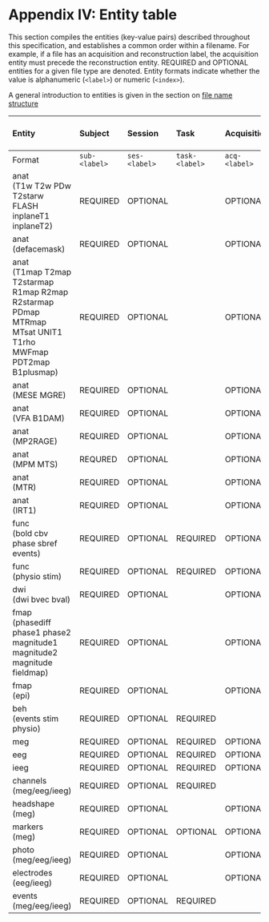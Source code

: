# Appendix IV: Entity table

This section compiles the entities (key-value pairs) described throughout this
specification, and establishes a common order within a filename. For example, if
a file has an acquisition and reconstruction label, the acquisition entity must
precede the reconstruction entity. REQUIRED and OPTIONAL entities for a given
file type are denoted. Entity formats indicate whether the value is alphanumeric
(`<label>`) or numeric (`<index>`).

A general introduction to entities is given in the section on
[file name structure](../02-common-principles.md#file-name-structure)

| Entity                                                                                         | Subject       | Session       | Task           | Acquisition   | Contrast Enhancing Agent | Reconstruction | Phase-Encoding Direction | Run           | Corresponding modality | Echo           | Recording           | Processed (on device) | Space           | Split           |
| :--------------------------------------------------------------------------------------------- | :------------ | :------------ | :------------- | :------------ | :----------------------- | :------------- | :----------------------- | :------------ | :--------------------- | :------------- | :------------------ | :-------------------- | :---------------| :-------------- |
| Format                                                                                         | `sub-<label>` | `ses-<label>` | `task-<label>` | `acq-<label>` | `ce-<label>`             | `rec-<label>`  | `dir-<label>`            | `run-<index>` | `mod-<label>`          | `echo-<index>` | `recording-<label>` | `proc-<label>`        | `space-<label>` | `split-<index>` |
| anat<br>(T1w T2w  PDw T2starw  FLASH inplaneT1  inplaneT2)                                                    | REQUIRED      | OPTIONAL      |                | OPTIONAL      | OPTIONAL                 | OPTIONAL       |                          | OPTIONAL      |                        |                |              |                |                        | OPTIONAL           |                     |                |                 |
| anat<br>(defacemask)                                                                                          | REQUIRED      | OPTIONAL      |                | OPTIONAL      | OPTIONAL                 | OPTIONAL       |                          | OPTIONAL      | OPTIONAL               |                |              |                |                        |                    |                     |                |                 |
| anat<br>(T1map T2map T2starmap R1map R2map R2starmap PDmap MTRmap MTsat UNIT1 T1rho MWFmap PDT2map B1plusmap) | REQUIRED      | OPTIONAL      |                | OPTIONAL      | OPTIONAL                 | OPTIONAL       |                          | OPTIONAL      |                        |                |              |                |                        |                    |                     |                |                 |
| anat<br>(MESE MGRE)                                                                                           | REQUIRED      | OPTIONAL      |                | OPTIONAL      | OPTIONAL                 | OPTIONAL       |                          | OPTIONAL      |                        | REQUIRED       |              |                |                        | OPTIONAL           |                     |                |                 |
| anat<br>(VFA B1DAM)                                                                                           | REQUIRED      | OPTIONAL      |                | OPTIONAL      | OPTIONAL                 | OPTIONAL       |                          | OPTIONAL      |                        |                | REQUIRED     |                |                        | OPTIONAL           |                     |                |                 |
| anat<br>(MP2RAGE)                                                                                             | REQUIRED      | OPTIONAL      |                | OPTIONAL      | OPTIONAL                 | OPTIONAL       |                          | OPTIONAL      |                        | OPTIONAL       | REQUIRED     | REQUIRED       |                        | OPTIONAL           |                     |                |                 |
| anat<br>(MPM MTS)                                                                                             | REQURED       | OPTIONAL      |                | OPTIONAL      | OPTIONAL                 | OPTIONAL       |                          | OPTIONAL      |                        | OPTIONAL       | REQUIRED     |                | REQUIRED               | OPTIONAL           |                     |                |                 |
| anat<br>(MTR)                                                                                                 | REQUIRED      | OPTIONAL      |                | OPTIONAL      | OPTIONAL                 | OPTIONAL       |                          | OPTIONAL      |                        |                |              |                | REQUIRED               | OPTIONAL           |                     |                |                 |
| anat<br>(IRT1)                                                                                                | REQUIRED      | OPTIONAL      |                | OPTIONAL      | OPTIONAL                 | OPTIONAL       |                          | OPTIONAL      |                        |                |              | REQUIRED       |                        | OPTIONAL           |                     |                |                 |
| func<br>(bold cbv phase sbref events)                                                          | REQUIRED      | OPTIONAL      | REQUIRED       | OPTIONAL      | OPTIONAL                 | OPTIONAL       | OPTIONAL                 | OPTIONAL      |                        | OPTIONAL       |                     |                       |                 |                 |
| func<br>(physio stim)                                                                          | REQUIRED      | OPTIONAL      | REQUIRED       | OPTIONAL      |                          | OPTIONAL       |                          | OPTIONAL      |                        |                | OPTIONAL            | OPTIONAL              |                 |                 |
| dwi<br>(dwi bvec bval)                                                                         | REQUIRED      | OPTIONAL      |                | OPTIONAL      |                          |                | OPTIONAL                 | OPTIONAL      |                        |                |                     |                       |                 |                 |
| fmap<br>(phasediff phase1 phase2 magnitude1 magnitude2 magnitude fieldmap)                     | REQUIRED      | OPTIONAL      |                | OPTIONAL      |                          |                |                          | OPTIONAL      |                        |                |                     |                       |                 |                 |
| fmap<br>(epi)                                                                                  | REQUIRED      | OPTIONAL      |                | OPTIONAL      | OPTIONAL                 |                | REQUIRED                 | OPTIONAL      |                        |                |                     |                       |                 |                 |
| beh<br>(events stim physio)                                                                    | REQUIRED      | OPTIONAL      | REQUIRED       |               |                          |                |                          |               |                        |                |                     |                       |                 |                 |
| meg<br>                                                                                        | REQUIRED      | OPTIONAL      | REQUIRED       | OPTIONAL      |                          |                |                          | OPTIONAL      |                        |                |                     | OPTIONAL              |                 | OPTIONAL        |
| eeg<br>                                                                                        | REQUIRED      | OPTIONAL      | REQUIRED       | OPTIONAL      |                          |                |                          | OPTIONAL      |                        |                |                     |                       |                 |                 |
| ieeg<br>                                                                                       | REQUIRED      | OPTIONAL      | REQUIRED       | OPTIONAL      |                          |                |                          | OPTIONAL      |                        |                |                     |                       |                 |                 |
| channels<br>(meg/eeg/ieeg)                                                                     | REQUIRED      | OPTIONAL      | REQUIRED       |               |                          |                |                          | OPTIONAL      |                        |                |                     |                       |                 |                 |
| headshape<br>(meg)                                                                             | REQUIRED      | OPTIONAL      |                | OPTIONAL      |                          |                |                          |               |                        |                |                     |                       | OPTIONAL        |                 |
| markers<br>(meg)                                                                               | REQUIRED      | OPTIONAL      | OPTIONAL       | OPTIONAL      |                          |                |                          |               |                        |                |                     |                       | OPTIONAL        |                 |
| photo<br>(meg/eeg/ieeg)                                                                        | REQUIRED      | OPTIONAL      |                | OPTIONAL      |                          |                |                          |               |                        |                |                     |                       |                 |                 |        
| electrodes<br>(eeg/ieeg)                                                                       | REQUIRED      | OPTIONAL      |                | OPTIONAL      |                          |                |                          |               |                        |                |                     |                       | OPTIONAL        |                 |
| events<br>(meg/eeg/ieeg)                                                                       | REQUIRED      | OPTIONAL      | REQUIRED       |               |                          |                |                          | OPTIONAL      |                        |                |                     |                       |                 |                 |        
